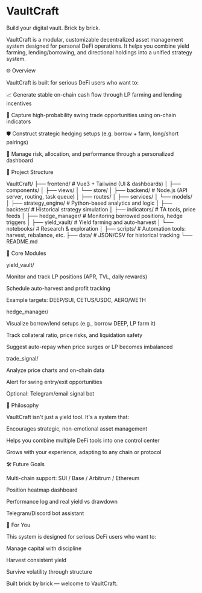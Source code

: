 # VaultCraft

Build your digital vault. Brick by brick.

VaultCraft is a modular, customizable decentralized asset management system designed for personal DeFi operations. It helps you combine yield farming, lending/borrowing, and directional holdings into a unified strategy system.

🌐 Overview

VaultCraft is built for serious DeFi users who want to:

📈 Generate stable on-chain cash flow through LP farming and lending incentives

🔁 Capture high-probability swing trade opportunities using on-chain indicators

🛡️ Construct strategic hedging setups (e.g. borrow + farm, long/short pairings)

🧠 Manage risk, allocation, and performance through a personalized dashboard

🧱 Project Structure

VaultCraft/
├── frontend/              # Vue3 + Tailwind (UI & dashboards)
│   ├── components/
│   ├── views/
│   └── store/
│
├── backend/               # Node.js (API server, routing, task queue)
│   ├── routes/
│   ├── services/
│   └── models/
│
├── strategy_engine/       # Python-based analytics and logic
│   ├── backtest/          # Historical strategy simulation
│   ├── indicators/        # TA tools, price feeds
│   ├── hedge_manager/     # Monitoring borrowed positions, hedge triggers
│   ├── yield_vault/       # Yield farming and auto-harvest
│   └── notebooks/         # Research & exploration
│
├── scripts/               # Automation tools: harvest, rebalance, etc.
├── data/                  # JSON/CSV for historical tracking
└── README.md

🔑 Core Modules

yield_vault/

Monitor and track LP positions (APR, TVL, daily rewards)

Schedule auto-harvest and profit tracking

Example targets: DEEP/SUI, CETUS/USDC, AERO/WETH

hedge_manager/

Visualize borrow/lend setups (e.g., borrow DEEP, LP farm it)

Track collateral ratio, price risks, and liquidation safety

Suggest auto-repay when price surges or LP becomes imbalanced

trade_signal/

Analyze price charts and on-chain data

Alert for swing entry/exit opportunities

Optional: Telegram/email signal bot

🧠 Philosophy

VaultCraft isn't just a yield tool. It's a system that:

Encourages strategic, non-emotional asset management

Helps you combine multiple DeFi tools into one control center

Grows with your experience, adapting to any chain or protocol

🛠️ Future Goals

Multi-chain support: SUI / Base / Arbitrum / Ethereum

Position heatmap dashboard

Performance log and real yield vs drawdown

Telegram/Discord bot assistant

👤 For You

This system is designed for serious DeFi users who want to:

Manage capital with discipline

Harvest consistent yield

Survive volatility through structure

Built brick by brick — welcome to VaultCraft.
